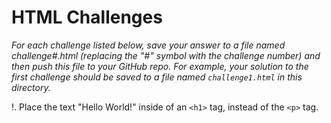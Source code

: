 # HTML Challenges

_For each challenge listed below, save your answer to a file named challenge#.html (replacing the
"#" symbol with the challenge number) and then push this file to your GitHub repo. For example, your
solution to the first challenge should be saved to a file named ```challenge1.html``` in this
directory._

!. Place the text "Hello World!" inside of an ```<h1>``` tag, instead of the ```<p>``` tag.
